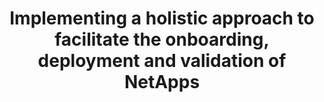 ---
paper_type: Conference
title: "Implementing a holistic approach to facilitate the onboarding, deployment and validation of NetApps"
authors: Kostis Trantzas, Christos Tranoris, Spyros Denazis, Rafael Direito, Diogo Gomes, Jorge Gallego-Madrid, Ana Hermosilla, Antonio F. Skarmeta 
journal_title: "IEEE International Mediterranean Conference on Communications and Networking (MeditCom) 2022"
doi: "Not Yet Available"
repository_link: "Not Yet Available"
relevance: "The 5G system promises to deliver an environment for applications and markets that can easily capitalize on the new services and advanced interfaces that the 5G developments introduce. Recently, in the context of European research and innovation actions, the term NetApp was introduced. A NetApp, in the context of the 5G System, is defined as a set of services that provide certain functionalities to the verticals and their associated use cases. While there is no specific standard for describing the NetApp concept, the ETSI NFV model is adopted to describe the delivery and deployment of NetApps. This work presents an approach for automating the deployment and testing of NetApps in the context of the 5G system. The envisaged process focuses on innovations related to the operation of experiments and tests across several domains, providing software support tools for Continuous Integration and Continuous Deployment (CI/CD) of NetApps and their artifacts in a secure and trusted environment."
---